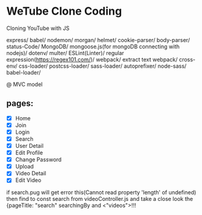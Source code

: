 # WeTube Clone Coding

Cloning YouTube with JS

express/ babel/ nodemon/ morgan/ helmet/ cookie-parser/ body-parser/ status-Code/ MongoDB/ mongoose.js(for mongoDB connecting with nodejs)/ dotenv/ multer/ ESLint(Linter)/ regular expression(https://regex101.com/)/ webpack/ extract text webpack/ cross-env/ css-loader/ postcss-loader/ sass-loader/ autoprefixer/ node-sass/ babel-loader/

@ MVC model

## pages:

- [x] Home
- [x] Join
- [x] Login
- [x] Search
- [x] User Detail
- [x] Edit Profile
- [x] Change Password
- [x] Upload
- [x] Video Detail
- [x] Edit Video

if search.pug will get error this(Cannot read property 'length' of undefined) then find to const search from videoController.js and take a close look the {pageTitle: "search" searchingBy and <"videos">!!!
